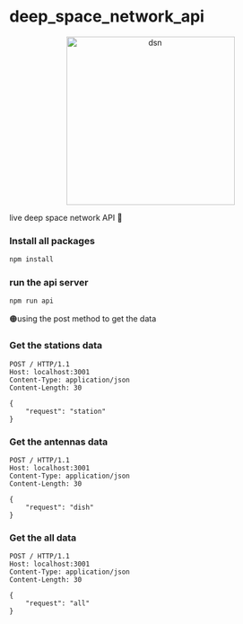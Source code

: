 # deep_space_network_api

<p align="center">
    <img src="https://eyes.nasa.gov/dsn/images/spacecraft/james%20webb%20space%20telescope.jpg" width="300px" alt="dsn"/>
</p>

live deep space network API 📡

<h3>Install all packages</h3>

```cmd
npm install
```

<h3>run the api server</h3>

```cmd
npm run api
```

<p>🟠using the post method to get the data</p>

<h3>Get the stations data</h3>

```http
POST / HTTP/1.1
Host: localhost:3001
Content-Type: application/json
Content-Length: 30

{
    "request": "station"
}
```

<h3>Get the antennas data</h3>

```http
POST / HTTP/1.1
Host: localhost:3001
Content-Type: application/json
Content-Length: 30

{
    "request": "dish"
}
```

<h3>Get the all data</h3>

```http
POST / HTTP/1.1
Host: localhost:3001
Content-Type: application/json
Content-Length: 30

{
    "request": "all"
}
```

